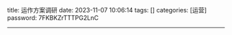 title: 运作方案调研 
date: 2023-11-07 10:06:14 
tags: []
categories: [运营]
password: 7FKBKZrTTTPG2LnC

---
 <!--more-->